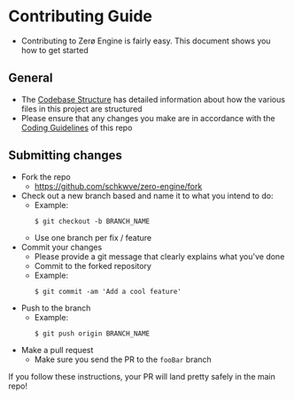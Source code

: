 # Contributing Guide

- Contributing to Zerø Engine is fairly easy. This document shows you how to get started

## General
- The [Codebase Structure](./CODEBASE_STRUCTURE.md) has detailed information about how the various files in this project are structured
- Please ensure that any changes you make are in accordance with the [Coding Guidelines](./CODING_GUIDELINES.md) of this repo

## Submitting changes

- Fork the repo
  - <https://github.com/schkwve/zero-engine/fork>
- Check out a new branch based and name it to what you intend to do:
  - Example:
    ````
    $ git checkout -b BRANCH_NAME
    ````
  - Use one branch per fix / feature
- Commit your changes
  - Please provide a git message that clearly explains what you've done
  - Commit to the forked repository
  - Example:
    ````
    $ git commit -am 'Add a cool feature'
    ````
- Push to the branch
  - Example:
    ````
    $ git push origin BRANCH_NAME
    ````
- Make a pull request
  - Make sure you send the PR to the <code>fooBar</code> branch

If you follow these instructions, your PR will land pretty safely in the main repo!
